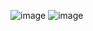 ![image](https://github.com/DAD609/LeetCode_SQL/assets/67281187/226a3ccc-8a72-42fb-9e08-2bd5315d992a)
![image](https://github.com/DAD609/LeetCode_SQL/assets/67281187/9d359d00-cbbd-4f90-ac40-cae685d3d414)
